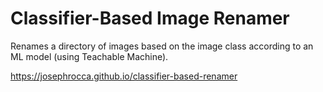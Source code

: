 # Classifier-Based Image Renamer
Renames a directory of images based on the image class according to an ML model (using Teachable Machine).

https://josephrocca.github.io/classifier-based-renamer
